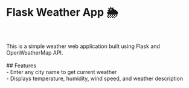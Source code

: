 # Flask Weather App 🌦️
<br>
<br>
This is a simple weather web application built using Flask and OpenWeatherMap API.
<br>
<br>
## Features
<br>
- Enter any city name to get current weather
<br>
- Displays temperature, humidity, wind speed, and weather description

